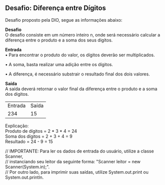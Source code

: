 <h2>Desafio: Diferença entre Dígitos</h2>

Desafio proposto pela DIO, segue as informações abaixo:

<b>Desafio</b><br>
O desafio consiste em um número inteiro n, onde será necessário calcular a diferença entre o produto e a soma dos seus digitos.

<b>Entrada</b><br>
• Para encontrar o produto do valor, os dígitos deverão ser multiplicados.

• A soma, basta realizar uma adição entre os dígitos.

• A diferença, é necessário substrair o resultado final dos dois valores.

<b>Saída</b><br>
A saída deverá retornar o valor final da diferença entre o produto e a soma dos digitos.

<table>
    <tr>
        <td>Entrada</td>
        <td>Saída</td>
    </tr>
    <tr>
        <td>234</td>
        <td>15</td>
    </tr>
</table>

Explicação:<br>
Produto de dígitos = 2 * 3 * 4 = 24<br>
Soma dos dígitos = 2 + 3 + 4 = 9<br>
Resultado = 24 - 9 = 15

// IMPORTANTE: Para ler os dados de entrada do usuário, utilize a classe Scanner,<br>
// instanciando seu leitor da seguinte forma: "Scanner leitor = new Scanner(System.in);".<br>
// Por outro lado, para imprimir suas saídas, utilize System.out.print ou System.out.println.
